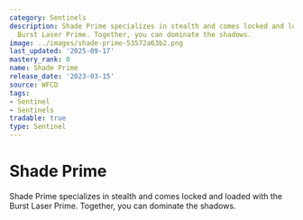 ```yaml
---
category: Sentinels
description: Shade Prime specializes in stealth and comes locked and loaded with the
  Burst Laser Prime. Together, you can dominate the shadows.
image: ../images/shade-prime-53572a63b2.png
last_updated: '2025-09-17'
mastery_rank: 0
name: Shade Prime
release_date: '2023-03-15'
source: WFCD
tags:
- Sentinel
- Sentinels
tradable: true
type: Sentinel
---
```


# Shade Prime

Shade Prime specializes in stealth and comes locked and loaded with the Burst Laser Prime. Together, you can dominate the shadows.

